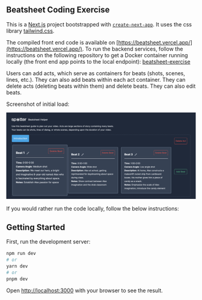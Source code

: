 ## Beatsheet Coding Exercise

This is a [Next.js](https://nextjs.org/) project bootstrapped with [`create-next-app`](https://github.com/vercel/next.js/tree/canary/packages/create-next-app). It uses the css library [tailwind.css](https://tailwindcss.com/).

The compiled front end code is available on [https://beatsheet.vercel.app/](https://beatsheet.vercel.app/). To run the backend services, follow the instructions on the following repository to get a Docker container running locally (the front end app points to the local endpoint): [beatsheet-exercise](https://github.com/fmatar/beatsheet-exercise)

Users can add acts, which serve as containers for beats (shots, scenes, lines, etc.). They can also add beats within each act container. They can delete acts (deleting beats within them) and delete beats. They can also edit beats.

Screenshot of initial load:

![Alt text](./appscreenshot.png?raw=true "Beatsheet dashboard")

If you would rather run the code locally, follow the below instructions:

## Getting Started

First, run the development server:

```bash
npm run dev
# or
yarn dev
# or
pnpm dev
```

Open [http://localhost:3000](http://localhost:3000) with your browser to see the result.

